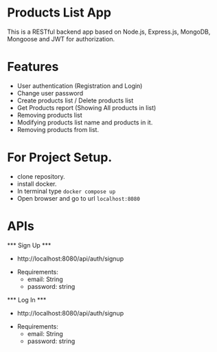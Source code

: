 # Products List App
This is a RESTful backend app based on Node.js, Express.js, MongoDB, Mongoose and JWT for authorization.

# Features
- User authentication (Registration and Login)
- Change user password
- Create products list / Delete products list 
- Get Products report (Showing All products in list)
- Removing products list
- Modifying products list name and products in it. 
- Removing products from list.


# For Project Setup.
- clone repository.
- install docker.
- In terminal type `docker compose up`
- Open browser and go to url `localhost:8080`

# APIs

*** Sign Up ***
- http://localhost:8080/api/auth/signup
* Requirements: 
    - email: String
    - password: string

*** Log In ***
- http://localhost:8080/api/auth/signup
* Requirements: 
    - email: String
    - password: string

